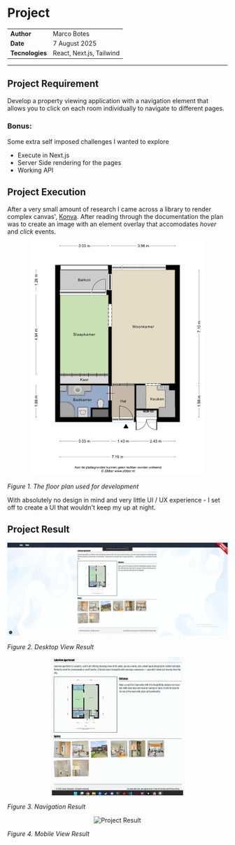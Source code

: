# Project

|  |  |
| --- | --- |
| __Author__ | Marco Botes |
| __Date__ | 7 August 2025 |
| __Tecnologies__ | React, Next.js, Tailwind |
---

## Project Requirement
Develop a property viewing application with a navigation element that allows you to click on each room individually to navigate to different pages.

### Bonus:
Some extra self imposed challenges I wanted to explore
- Execute in Next.js
- Server Side rendering for the pages
- Working API

## Project Execution

After a very small amount of research I came across a library to render complex canvas', [Konva](https://konvajs.org/api/Konva.html). After reading through the documentation the plan was to create an image with an element overlay that accomodates *hover* and *click* events.

<p align="center">
  <img src="public/assets/841_2160.jpg" alt="Splash Image" width="400" />
</p>

_Figure 1. The floor plan used for development_

With absolutely no design in mind and very little UI / UX experience - I set off to create a UI that wouldn't keep my up at night.

## Project Result

<p align="center">
  <img src="readme/result.png" alt="Project Result" width="800" />
</p>

_Figure 2. Desktop View Result_

<p align="center">
  <img src="readme/navigation.gif" alt="Project Result" width="300" />
</p>

_Figure 3. Navigation Result_

<p align="center">
  <img src="readme/result.gif" alt="Project Result" width="300" />
</p>

_Figure 4. Mobile View Result_
